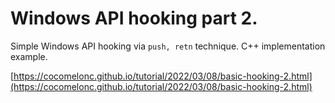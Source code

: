 # Windows API hooking part 2.

Simple Windows API hooking via `push, retn` technique. C++ implementation example.    

[https://cocomelonc.github.io/tutorial/2022/03/08/basic-hooking-2.html](https://cocomelonc.github.io/tutorial/2022/03/08/basic-hooking-2.html)   


